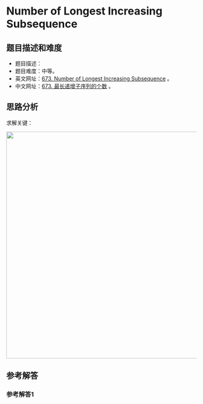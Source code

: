 # Number of Longest Increasing Subsequence

## 题目描述和难度
+ 题目描述：
+ 题目难度：中等。
+ 英文网址：[673. Number of Longest Increasing Subsequence](https://leetcode.com/problems/number-of-longest-increasing-subsequence/description/)  。
+ 中文网址：[673. 最长递增子序列的个数](https://leetcode-cn.com/problems/number-of-longest-increasing-subsequence/description/)  。
## 思路分析
求解关键：

<img src="https://liweiwei1419.github.io/images/leetcode-solution/" width="600">

## 参考解答
### 参考解答1

```java

```